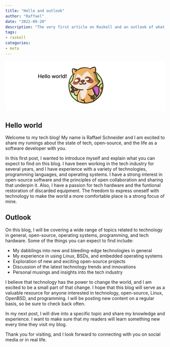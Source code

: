 ```yaml
---
title: "Hello and outlook"
author: "Raffael"
date: "2022-09-20"
description: "The very first article on Raskell and an outlook of what topics are up ahead to be posted in the near future."
tags:
- raskell
categories:
- meta
---
```


![hello-world.png](hello-world.png)

## Hello world

Welcome to my tech blog! My name is Raffael Schneider and I am excited to share my rumings about the state of tech, open-source, and the life as a software developer with you.

In this first post, I wanted to introduce myself and explain what you can expect to find on this blog. I have been working in the tech industry for several years, and I have experience with a variety of technologies, programming languages, and operating systems. I have a strong interest in open-source software and the principles of open collaboration and sharing that underpin it. Also, I have a passion for tech hardware and the funtional restoration of discarded equipment. The freedom to express oneself with technology to make the world a more comfortable place is a strong focus of mine.

## Outlook

On this blog, I will be covering a wide range of topics related to technology in general, open-source, operating systems, programming, and tech hardware. Some of the things you can expect to find include:

- My dabblings into new and bleeding-edge technologies in general
- My experience in using Linux, BSDs, and embedded operating systems
- Exploration of new and exciting open-source projects
- Discussion of the latest technology trends and innovations
- Personal musings and insights into the tech industry

I believe that technology has the power to change the world, and I am excited to be a small part of that change. I hope that this blog will serve as a valuable resource for anyone interested in technology, open-source, Linux, OpenBSD, and programming. I will be posting new content on a regular basis, so be sure to check back often.

In my next post, I will dive into a specific topic and share my knowledge and experience. I want to make sure that my readers will learn something new every time they visit my blog.

Thank you for visiting, and I look forward to connecting with you on social media or in real life.
